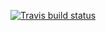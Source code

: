 <!-- badges: start -->
  [![Travis build status](https://travis-ci.com/szutsattila/mastering-r-hw1.svg?branch=master)](https://travis-ci.com/szutsattila/mastering-r-hw1)
  <!-- badges: end -->